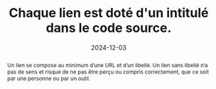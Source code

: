 ---
title: "Chaque lien est doté d'un intitulé dans le code source."
abstract: "Un lien se compose au minimum d’une URL et d’un libellé. Un lien sans libellé n’a pas de sens et risque de ne pas être perçu ou compris correctement, que ce soit par une personne ou par un outil."
categories: ["Liens"]
agrege: O4131-E039
opquast: '4 131'
indiceebook: '39'
description: "Règle n° 039"
before: "038"
weight: "039"
after: "040"
actif: '1'
layout: rules
date:  2024-12-03
tags: ["Accessibilité", "Lisibilité", "Utilisabilité"]
objectif: ["Prévenir une éventuelle incompréhension des liens.", "
Éviter les liens qui deviennent invisibles lorsque les styles CSS ou les images d'arrière-plan ne sont pas pris en compte.", "Améliorer l’accessibilité des contenus aux lectrices et lecteurs handicapées"]
Meo: ["Donner à chaque lien un libellé textuel (entre les balises ouvrantes et fermantes de l'élément a) ou, si nécessaire, via l'alternative textuelle d'un élément img ou object, etc. Ne pas masquer à l'affichage le libellé textuel de l'élément a pour le remplacer par un effet de style CSS (image d'arrière-plan)."]
Controle: ["Dans chaque page contenant des hyperliens&nbsp;: <li> vérifier qu’il y a un contenu dans la balise a d’un lien-texte, même quand les styles sont désactivés ou que les couleurs seules sont désactivées </li><li> vérifier qu’il y a une alternative textuelle en cas d’un lien-image ou équivalent (éléments object et embed par exemple), même quand les styles sont désactivés</li>"]
epubcheck: 
ace: 
humancheck: true
ReadiumGoToolkit: 
Source: ["Opquast"]
Referentiel: [""]
steps: ["Conception", "Éditorial"]
---